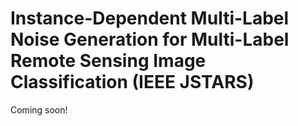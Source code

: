 # Instance-Dependent Multi-Label Noise Generation for Multi-Label Remote Sensing Image Classification (IEEE JSTARS)

Coming soon!